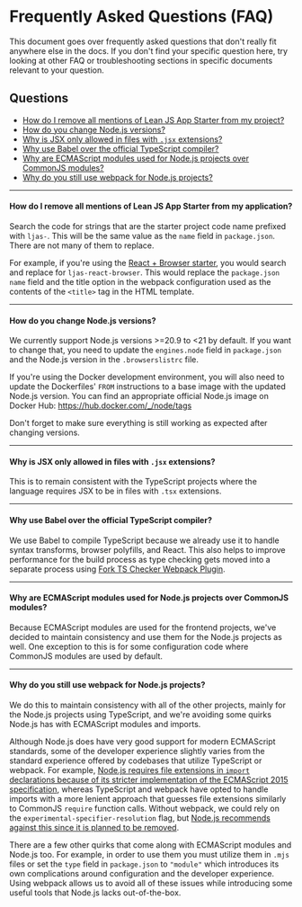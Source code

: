 # Frequently Asked Questions (FAQ)

This document goes over frequently asked questions that don't really fit anywhere else in the docs. If you don't find your specific question here, try looking at other FAQ or troubleshooting sections in specific documents relevant to your question.

## Questions

-   [How do I remove all mentions of Lean JS App Starter from my project?](#how-do-i-remove-all-mentions-of-lean-js-app-starter-from-my-project)
-   [How do you change Node.js versions?](#how-do-you-change-nodejs-versions)
-   [Why is JSX only allowed in files with `.jsx` extensions?](#why-is-jsx-only-allowed-in-files-with-jsx-extensions)
-   [Why use Babel over the official TypeScript compiler?](#why-use-babel-over-the-official-typescript-compiler)
-   [Why are ECMAScript modules used for Node.js projects over CommonJS modules?](#why-are-ecmascript-modules-used-for-nodejs-projects-over-commonjs-modules)
-   [Why do you still use webpack for Node.js projects?](#why-do-you-still-use-webpack-for-nodejs-projects)

---

#### How do I remove all mentions of Lean JS App Starter from my application?

Search the code for strings that are the starter project code name prefixed with `ljas-`. This will be the same value as the `name` field in `package.json`. There are not many of them to replace.

For example, if you're using the [React + Browser starter](../starters/react-browser), you would search and replace for `ljas-react-browser`. This would replace the `package.json` `name` field and the title option in the webpack configuration used as the contents of the `<title>` tag in the HTML template.

---

#### How do you change Node.js versions?

We currently support Node.js versions >=20.9 to <21 by default. If you want to change that, you need to update the `engines.node` field in `package.json` and the Node.js version in the `.browserslistrc` file.

If you're using the Docker development environment, you will also need to update the Dockerfiles' `FROM` instructions to a base image with the updated Node.js version. You can find an appropriate official Node.js image on Docker Hub: https://hub.docker.com/_/node/tags

Don't forget to make sure everything is still working as expected after changing versions.

---

#### Why is JSX only allowed in files with `.jsx` extensions?

This is to remain consistent with the TypeScript projects where the language requires JSX to be in files with `.tsx` extensions.

---

#### Why use Babel over the official TypeScript compiler?

We use Babel to compile TypeScript because we already use it to handle syntax transforms, browser polyfills, and React. This also helps to improve performance for the build process as type checking gets moved into a separate process using [Fork TS Checker Webpack Plugin](https://github.com/TypeStrong/fork-ts-checker-webpack-plugin).

---

#### Why are ECMAScript modules used for Node.js projects over CommonJS modules?

Because ECMAScript modules are used for the frontend projects, we've decided to maintain consistency and use them for the Node.js projects as well. One exception to this is for some configuration code where CommonJS modules are used by default.

---

#### Why do you still use webpack for Node.js projects?

We do this to maintain consistency with all of the other projects, mainly for the Node.js projects using TypeScript, and we're avoiding some quirks Node.js has with ECMAScript modules and imports.

Although Node.js does have very good support for modern ECMAScript standards, some of the developer experience slightly varies from the standard experience offered by codebases that utilize TypeScript or webpack. For example, [Node.js requires file extensions in `import` declarations because of its stricter implementation of the ECMAScript 2015 specification](https://nodejs.org/api/esm.html#mandatory-file-extensions), whereas TypeScript and webpack have opted to handle imports with a more lenient approach that guesses file extensions similarly to CommonJS `require` function calls. Without webpack, we could rely on the `experimental-specifier-resolution` flag, but [Node.js recommends against this since it is planned to be removed](https://nodejs.org/dist/latest-v18.x/docs/api/esm.html#customizing-esm-specifier-resolution-algorithm).

There are a few other quirks that come along with ECMAScript modules and Node.js too. For example, in order to use them you must utilize them in `.mjs` files or
set the `type` field in `package.json` to `"module"` which introduces its own complications around configuration and the developer experience. Using webpack allows us to avoid all of these issues while introducing some useful tools that Node.js lacks out-of-the-box.
